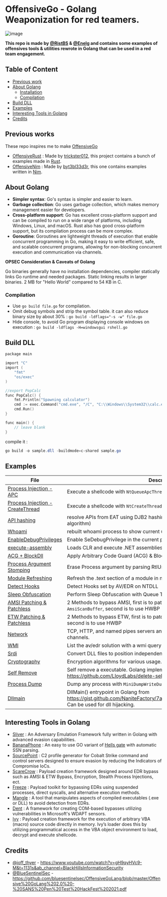 # OffensiveGo - Golang Weaponization for red teamers.

![image](https://user-images.githubusercontent.com/75935486/220217814-242de1ba-1f62-4b0b-a1be-6cf8b82ab0da.png)


**This repo is made by [@RistBS](https://twitter.com/RistBs) & [@Enelg](https://twitter.com/Enelg_) and contains some examples of offensives tools & utilities rewrote in Golang that can be used in a red team engagement.**

## Table of Content

- [Previous work](#previous-work)
- [About Golang](#about-golang)  
  - [Installation](#installation)
  - [Compilation](#compilation)
- [Build DLL](#build-dll)
- [Examples](#examples)
- [Interesting Tools in Golang](#interesting-tools-in-golang)
- [Credits](#credits)

## Previous works

These repo inspires me to make [OffensiveGo](https://github.com/RistBS/OffensiveGo)

- [OffensiveRust](https://github.com/trickster0/OffensiveRust) : Made by [trickster012](https://twitter.com/trickster012), this project contains a bunch of examples made in [Rust](https://www.rust-lang.org/).
- [OffensiveNim](https://github.com/byt3bl33d3r/OffensiveNim) : Made by [byt3bl33d3r](https://twitter.com/byt3bl33d3r), this one contains examples written in [Nim](https://nim-lang.org/).


## About Golang

- **Simpler syntax**: Go's syntax is simpler and easier to learn.
- **Garbage collection**: Go uses garbage collection, which makes memory management easier for developers.
- **Cross-platform support**: Go has excellent cross-platform support and can be compiled to run on a wide range of platforms, including Windows, Linux, and macOS. Rust also has good cross-platform support, but its compilation process can be more complex.
- **Goroutine**:  Goroutines are lightweight threads of execution that enable concurrent programming in Go, making it easy to write efficient, safe, and scalable concurrent programs, allowing for non-blocking concurrent execution and communication via channels.

**OPSEC Consideration & Caveats of Golang**

Go binaries generally have no installation dependencies, compiler statically links Go runtime and needed packages. Static linking results in larger binaries. 2 MB for "Hello World" compared to 54 KB in C.


### Compilation

- Use `go build file.go` for compilation.
- Omit debug symbols and strip the symbol table. it can also reduce binary size by about 30% : `go build -ldflags="-s -w" file.go`
- Hide console, to avoid Go program displaying console windows on execution : `go build -ldflags -H=windowsgui rshell.go`


## Build DLL

```c
package main

import "C"
import (
	"fmt"
	"os/exec"
)

//export PopCalc
func PopCalc() {
	fmt.Println("Spawning calculator")
	cmd := exec.Command("cmd.exe", "/C", "C:\\Windows\\System32\\calc.exe")
	cmd.Run()
}

func main() {
	// leave blank
}
```

compile it :
```powershell
go build -o sample.dll -buildmode=c-shared sample.go
```

## Examples 

| File                                                                        | Description                                                                                                         |
|-----------------------------------------------------------------------------|---------------------------------------------------------------------------------------------------------------------|
| [Process Injection - APC](../main/injection_native_apc/main.go)             | Execute a shellcode with `NtQueueApcThread`                                                                         |
| [Process Injection - CreateThread](../main/injection_native_thread/main.go) | Execute a shellcode with `NtCreateThreadEx`                                                                         |
| [API hashing](../main/api_hashing/main.go)                                  | resolve APIs from EAT using DJB2 hashing algorithm (you can bring your own algorithm)                               |
| [Whoami](../main/whoami/main.go)                                            | rebuilt whoami process to show current user, groups & privileges                                                    |
| [EnableDebugPrivileges](../main/enable_debug_priv/main.go)                  | Enable SeDebugPrivilege in the current process                                                                      |
| [execute-assembly](../main/detect_hooks/main.go)                            | Loads CLR and execute .NET assemblies in memory                                                                     |
| [ACG + BlockDll](../main/acg_blockdll_process/main.go)                      | Apply Arbitrary Code Guard (ACG) & BlockDll policy on your process                                                  |
| [Process Argument Stomping](../main/process_arg_stomping/main.go)           | Erase Process argument by parsing RtlUserProcessParameters                                                          |
| [Module Refreshing]()                                                       | Refresh the .text section of a module in memory (NTDLL here)                                                        | 
| [Detect Hooks](../main/detect_hooks/main.go)                                | Detect Hooks set by AV/EDR on NTDLL                                                                                 |
| [Sleep Obfuscation](../main/sleep_obfuscation/main.go)                      | Perform Sleep Obfuscation with Queue Timers                                                                         |
| [AMSI Patching & Patchless](../main/amsi_bypasses/)                         | 2 Methods to bypass AMSI, first is to patch in memory with invalid value on `AmsiScanBuffer`, second is to use HWBP 
| [ETW Patching & Patchless](../main/etw_bypasses/)                           | 2 Methods to bypass ETW, first is to patch in memory with ret on `NtTraceControl`, second is to use HWBP            
| [Network](../main/network)                                                  | TCP, HTTP, and named pipes servers and clients for different communication channels.                                
| [WMI](../main/wmi)                                                          | List the av/edr solution with a wmi query                                                                           
| [Srdi](../main/srdi)                                                        | Convert DLL files to position independent shellcode                                                                 |
| [Cryptography](../main/crypto)                                              | Encryption algorithms for various usage. Contains AES, RC4, chacha20 and xor.                                       |
| [Self Remove](../main/self_remove)                                          | Self remove a executable. Golang implementation of https://github.com/LloydLabs/delete-self-poc
| [Process Dump](../main/process_dump)                                        | Dump any process with `MiniDumpWriteDump`. In this example, lsass.exe 
| [Dllmain](../main/dll_main)                                                 |  DllMain() entrypoint in Golang from https://gist.github.com/NaniteFactory/7a82b68e822b7d2de44037d6e7511734. Can be used for dll hijacking.

## Interesting Tools in Golang

- [Sliver](https://github.com/BishopFox/sliver) : An Adversary Emulation Framework fully written in Golang with advanced evasion capabilities.
- [BananaPhone](https://github.com/C-Sto/BananaPhone) : An easy to use GO variant of [Hells gate](https://github.com/am0nsec/HellsGate) with automatic SSN parsing.
- [SourcePoint](https://github.com/Tylous/SourcePoint) : C2 profile generator for Cobalt Strike command and control servers designed to ensure evasion by reducing the Indicators of Compromise IoCs.
- [ScareCrow](https://github.com/optiv/ScareCrow) : Payload creation framework designed around EDR bypass such as AMSI & ETW Bypass, Encryption, Stealth Process Injections, ect.
- [Freeze](https://github.com/optiv/Freeze) : Payload toolkit for bypassing EDRs using suspended processes, direct syscalls, and alternative execution methods.
- [Mangle](https://github.com/optiv/Mangle) : A tool that manipulates aspects of compiled executables (.exe or DLL) to avoid detection from EDRs.
- [Dent](https://github.com/optiv/Dent) : A framework for creating COM-based bypasses utilizing vulnerabilities in Microsoft's WDAPT sensors.
- [Ivy](https://github.com/optiv/Ivy) : Payload creation framework for the execution of arbitrary VBA (macro) source code directly in memory. Ivy’s loader does this by utilizing programmatical access in the VBA object environment to load, decrypt and execute shellcode.


## Credits
- [@joff_thyer](https://twitter.com/joff_thyer) - https://www.youtube.com/watch?v=gH9qyHVc9-M&t=1131s&ab_channel=BlackHillsInformationSecurity
- [@BlueSentinelSec](https://twitter.com/BlueSentinelSec) - https://github.com/bluesentinelsec/OffensiveGoLang/blob/master/Offensive%20GoLang%202.0%20-%20SANS%20Pen%20Test%20HackFest%202021.pdf
